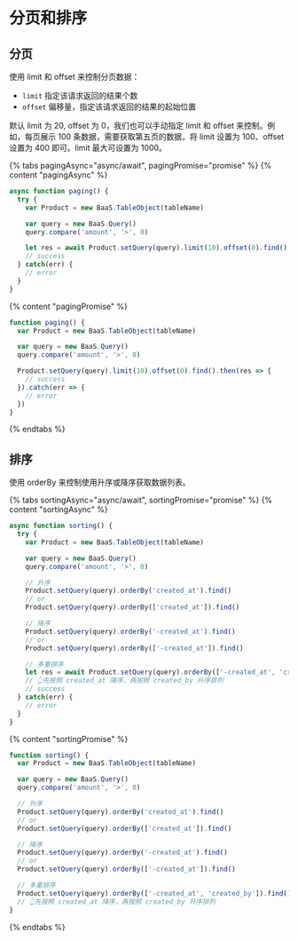 # 分页和排序

## 分页

使用 limit 和 offset 来控制分页数据：

- `limit`  指定该请求返回的结果个数
- `offset`  偏移量，指定该请求返回的结果的起始位置

默认 limit 为 20, offset 为 0，我们也可以手动指定 limit 和 offset 来控制。例如，每页展示 100 条数据，需要获取第五页的数据，将 limit 设置为 100、offset 设置为 400 即可。limit 最大可设置为 1000。

{% tabs pagingAsync="async/await", pagingPromise="promise" %}
{% content "pagingAsync" %}
```js
async function paging() {
  try {
    var Product = new BaaS.TableObject(tableName)

    var query = new BaaS.Query()
    query.compare('amount', '>', 0)

    let res = await Product.setQuery(query).limit(10).offset(0).find()
    // success
  } catch(err) {
    // error
  }
}
```

{% content "pagingPromise" %}
```js
function paging() {
  var Product = new BaaS.TableObject(tableName)

  var query = new BaaS.Query()
  query.compare('amount', '>', 0)

  Product.setQuery(query).limit(10).offset(0).find().then(res => {
    // success
  }).catch(err => {
    // error
  })
}
```
{% endtabs %}

## 排序

使用 orderBy 来控制使用升序或降序获取数据列表。

{% tabs sortingAsync="async/await", sortingPromise="promise" %}
{% content "sortingAsync" %}
```js
async function sorting() {
  try {
    var Product = new BaaS.TableObject(tableName)

    var query = new BaaS.Query()
    query.compare('amount', '>', 0)

    // 升序
    Product.setQuery(query).orderBy('created_at').find()
    // or
    Product.setQuery(query).orderBy(['created_at']).find()

    // 降序
    Product.setQuery(query).orderBy('-created_at').find()
    // or
    Product.setQuery(query).orderBy(['-created_at']).find()

    // 多重排序
    let res = await Product.setQuery(query).orderBy(['-created_at', 'created_by']).find()
    // 👆先按照 created_at 降序，再按照 created_by 升序排列
    // success
  } catch(err) {
    // error
  }
}
```

{% content "sortingPromise" %}
```js
function sorting() {
  var Product = new BaaS.TableObject(tableName)

  var query = new BaaS.Query()
  query.compare('amount', '>', 0)

  // 升序
  Product.setQuery(query).orderBy('created_at').find()
  // or
  Product.setQuery(query).orderBy(['created_at']).find()

  // 降序
  Product.setQuery(query).orderBy('-created_at').find()
  // or
  Product.setQuery(query).orderBy(['-created_at']).find()

  // 多重排序
  Product.setQuery(query).orderBy(['-created_at', 'created_by']).find()
  // 👆先按照 created_at 降序，再按照 created_by 升序排列
}
```
{% endtabs %}